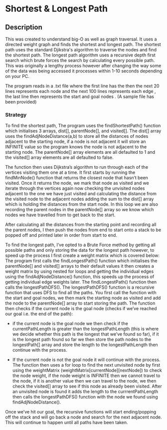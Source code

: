 # Shortest & Longest Path
## Description
This was created to understand big-O as well as graph traversal. It uses a directed weight graph and finds the shortest and longest path. The shortest path uses the standard Djikstra's algorithm to traverse the nodes and find the shortest path. The longest path algorithm uses a recursive depth first search which brute forces the search by calculating every possible path. This was originally a lengthy process however after changing the way some of the data was being accessed it processes within 1-10 seconds depending on your PC.

The program reads in a .txt file where the first line has the <vertices> <edges> then the next 20 lines represents each node <vertexID> <x-coord> <y-coord> and the next 100 lines represents each edge <StartVertex> <EndVertex> <Weight>, the last line then represents the start and goal nodes <Start> <End>. (A sample file has been provided)


### Strategy
To find the shortest path, The program uses the findShortestPath() function which initialises 3 
arrays, dist[], parentNode[], and visited[]. The dist[] array uses the findAdjNodeDistance(a,b) to store 
all the distances of nodes adjacent to the starting node, if a node is not adjacent it will store an 
INFINITE value so the program knows the node is not adjacent to the starting node.
The parentNode[] array elements are all defaulted to 1 and the visited[] array elements are all 
defaulted to false.

The function then uses Dijkstra’s algorithm to run through each of the vertices visiting them one at a 
time. It first starts by running the findMinNode() function that returns the closest node that hasn’t 
been visited. Once it returns the node, we mark that node as visited and we iterate through the 
vertices again now checking the unvisited nodes adjacent to the one we have just visited and 
calculating the distance from the visited node to the adjacent nodes adding the sum to the dist[] 
array which is holding the distances from the start node. In this loop we are also recording the 
parent nodes in the parentNode[] array so we know which nodes we have travelled from to get back 
to the start.

After calculating all the distances from the starting point and recording all the parent nodes, I then 
push the nodes from end to start onto a stack to be popped off and printed later in order from start 
to end.


To find the longest path, I’ve opted to a Brute Force method by getting all possible paths and only 
storing the data for the longest path however, to speed up the process I first create a weight matrix 
which is covered below:
The program first calls the findLongestPath() function which initialises the parentNode[] and visited[] 
arrays to their default values it then creates a weight matrix by using nested for loops and getting 
the individual edges using the findAdjNodeDistance() function, this speeds up the process of getting 
individual edge weights later. The findLongestPath() function then calls the longestPathDFS(). The 
longestPathDFS() function is a recursive function that uses DFS to find all the paths. You first call the 
function with the start and goal nodes, we then mark the starting node as visited and add the node 
to the parentNode[] array to start storing the path. The function then checks if the current node is 
the goal node (checks if we’ve reached our goal i.e. the end of the path): 


- if the current node is the goal node we then check if the currentPathLength is greater than 
the longestPathLength (this is where we decide whether this path is the longest that we’ve 
found so far), if it is the longest path found so far we then store the path nodes to the 
longestPath[] array and store the length to the longestPathLength then continue with the 
process.

- If the current node is not the goal node it will continue with the process.
The function then uses a for loop to find the next unvisited node by first using the weightMatrix 
(weightMatrix[currentNode][nextNode]) to check the node weight, if the node weight is INFINITE 
then we cannot travel to the node, if it is another value then we can travel to the node, we then 
check the visited[] array to see if this node as already been visited. After an unvisited node is found it 
adds the length to the currrentPathLength then calls the longestPathDFS() function with the node 
we found using findAdjNodeDistance().

Once we’ve hit our goal, the recursive functions will start ending/popping off the stack and will go 
back a node and search for the next adjacent node. This will continue to happen until all paths have 
been taken.